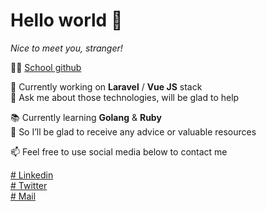 # Hello world 👋

_Nice to meet you, stranger!_

👨‍🎓 [School github](https://github.com/DanielCadeau)

🔭 Currently working on **Laravel** / **Vue JS** stack   
💬 Ask me about those technologies, will be glad to help  
    
📚 Currently learning **Golang** & **Ruby**   
🤔 So I’ll be glad to receive any advice or valuable resources         
   
📫 Feel free to use social media below to contact me

[# Linkedin](https://www.linkedin.com/in/daniel-cadeau-dev/)    
[# Twitter](https://twitter.com/daliendev)    
[# Mail](mailto:contact@dcadeau.tech)    
